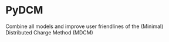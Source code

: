 # PyDCM
Combine all models and improve user friendlines of the (Minimal) Distributed Charge Method (MDCM)

